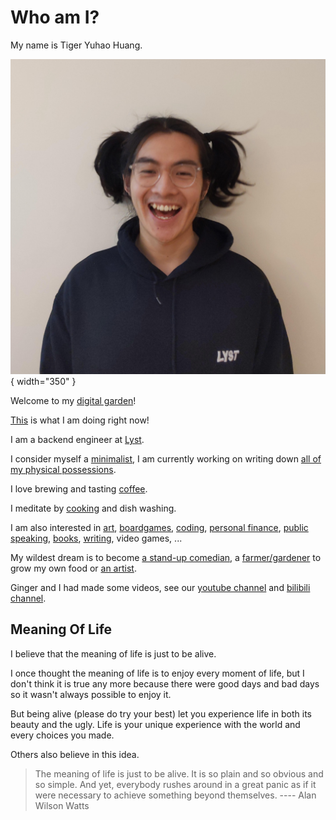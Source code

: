 # Who am I?

My name is Tiger Yuhao Huang.

![me](images/me.jpg){ width="350" }

Welcome to my [digital garden](digital-garden.md)!

[This](what-am-i-doing-now.md) is what I am doing right now!

I am a backend engineer at [Lyst](https://www.lyst.com).

I consider myself a [minimalist](minimalism.md), I am currently working on writing down [all of my physical possessions](all-things.md).

I love brewing and tasting [coffee](index-coffee.md).

I meditate by [cooking](cooking.md) and dish washing.

I am also interested in
 [art](art.md),
 [boardgames](boardgame.md),
 [coding](https://github.com/ynotstartups),
 [personal finance](https://www.bilibili.com/video/BV1u54y1x7zF),
 [public speaking](https://www.bilibili.com/video/BV1u54y1x7zF),
 [books](reading.md),
 [writing](digital-garden.md),
 video games,
 ... 

My wildest dream is to become [a stand-up comedian](stand-up-comedy.md), a [farmer/gardener](farmer.md) to grow my own food or [an artist](artist.md).

Ginger and I had made some videos, see our [youtube channel](https://www.youtube.com/channel/UCQE6i7tcSbBQMD8KSeUQYvQ) and [bilibili channel](https://space.bilibili.com/1281157300).

## Meaning Of Life

I believe that the meaning of life is just to be alive.

I once thought the meaning of life is to enjoy every moment of life, but I don't think it is true any more because there were good days and bad days so it wasn't always possible to enjoy it.

But being alive (please do try your best) let you experience life in both its beauty and the ugly. Life is your unique experience with the world and every choices you made.

Others also believe in this idea.

> The meaning of life is just to be alive. It is so plain and so obvious and so simple. And yet, everybody rushes around in a great panic as if it were necessary to achieve something beyond themselves.
> ---- Alan Wilson Watts

